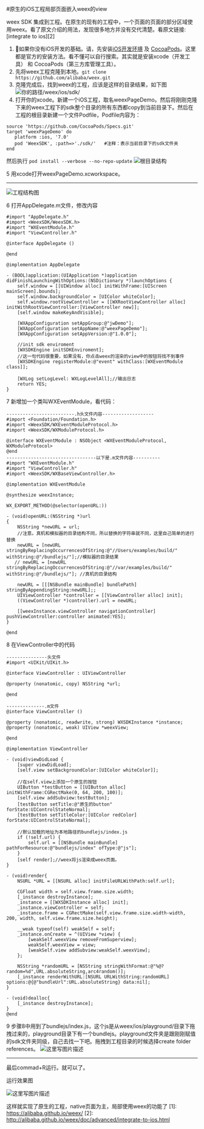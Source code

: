 #原生的iOS工程局部页面嵌入weex的view

weex SDK 集成到工程。在原生的现有的工程中，一个页面的页面的部分区域使用weex。看了原文介绍的用法，发现很多地方并没有交代清楚。看原文链接:[integrate to ios][2]

 1. 如果你没有iOS开发的基础。请，先安装[iOS开发环境](https://developer.apple.com/library/ios/documentation/IDEs/Conceptual/AppStoreDistributionTutorial/Setup/Setup.html)
    及
    [CocoaPods](https://guides.cocoapods.org/using/getting-started.html)。这里都是官方的安装方法。看不懂可以自行搜索。其实就是安装xcode（开发工具）
    和 CocoaPods（第三方库管理工具）。
 2. 先将weex工程克隆到本地。`git clone https://github.com/alibaba/weex.git`
 3. 克隆完成后，找到weex的工程，应该是这样的目录结果，如下图![你的路径/weex/ios/sdk/](http://img.blog.csdn.net/20160812161403700)
 4. 打开你的xcode。新建一个iOS工程，取名weexPageDemo。然后将刚刚克隆下来的weex工程下的sdk整个目录的所有东西都copy到当前目录下。然后在工程的根目录新建一个文件Podfile，Podfile内容为：

```
source 'https://github.com/CocoaPods/Specs.git'
target 'weexPageDemo' do
   platform :ios, '7.0'
   pod 'WeexSDK', :path=>'./sdk/'   #注释：表示当前目录下的sdk文件夹
end
```
然后执行 `pod install --verbose --no-repo-update`
![根目录结构](https://raw.githubusercontent.com/dengjunwen/weexPageDemo/master/weexImage/weex%E5%B7%A5%E7%A8%8B%E7%9B%AE%E5%BD%95.png)

 5 用xcode打开weexPageDemo.xcworkspace。


----------
 ![工程结构图](https://raw.githubusercontent.com/dengjunwen/weexPageDemo/master/weexImage/weex%E5%B7%A5%E7%A8%8B%E5%86%85%E9%83%A8%E5%9B%BE.png)

 6 打开AppDelegate.m文件，修改内容
```
#import "AppDelegate.h"
#import <WeexSDK/WeexSDK.h>
#import "WXEventModule.h"
#import "ViewController.h"

@interface AppDelegate ()

@end

@implementation AppDelegate

- (BOOL)application:(UIApplication *)application didFinishLaunchingWithOptions:(NSDictionary *)launchOptions {
    self.window = [[UIWindow alloc] initWithFrame:[UIScreen mainScreen].bounds];
    self.window.backgroundColor = [UIColor whiteColor];
    self.window.rootViewController = [[WXRootViewController alloc] initWithRootViewController:[ViewController new]];
    [self.window makeKeyAndVisible];

    [WXAppConfiguration setAppGroup:@"jwDemo"];
    [WXAppConfiguration setAppName:@"weexPageDemo"];
    [WXAppConfiguration setAppVersion:@"1.0.0"];

    //init sdk enviroment
    [WXSDKEngine initSDKEnviroment];
    //这一句代码很重要，如果没有，你点击weex的渲染的view中的按钮将找不到事件
    [WXSDKEngine registerModule:@"event" withClass:[WXEventModule class]];

    [WXLog setLogLevel: WXLogLevelAll];//输出日志
    return YES;
}

```

 7 新增加一个类叫WXEventModule，看代码：

```
-------------------------.h头文件内容-------------------
#import <Foundation/Foundation.h>
#import <WeexSDK/WXEventModuleProtocol.h>
#import <WeexSDK/WXModuleProtocol.h>

@interface WXEventModule : NSObject <WXEventModuleProtocol, WXModuleProtocol>
@end
---------------------------------以下是.m文件内容----------
#import "WXEventModule.h"
#import "ViewController.h"
#import <WeexSDK/WXBaseViewController.h>

@implementation WXEventModule

@synthesize weexInstance;

WX_EXPORT_METHOD(@selector(openURL:))

- (void)openURL:(NSString *)url
{
    NSString *newURL = url;
    //注意。真机和模拟器的目录结构不同，所以替换的字符串就不同，这里自己简单的进行替换
    newURL = [newURL stringByReplacingOccurrencesOfString:@"//Users/examples/build/" withString:@"/bundlejs/"];//模拟器的目录结果
   // newURL = [newURL stringByReplacingOccurrencesOfString:@"//var/examples/build/" withString:@"/bundlejs/"]; //真机的目录结构

    newURL = [[[NSBundle mainBundle] bundlePath] stringByAppendingString:newURL];;
    UIViewController *controller = [[ViewController alloc] init];
    ((ViewController *)controller).url = newURL;

    [[weexInstance.viewController navigationController] pushViewController:controller animated:YES];
}

@end
```

 8  在ViewController中的代码


```
---------------头文件
#import <UIKit/UIKit.h>

@interface ViewController : UIViewController

@property (nonatomic, copy) NSString *url;

@end

--------------.m文件
@interface ViewController ()

@property (nonatomic, readwrite, strong) WXSDKInstance *instance;
@property (nonatomic, weak) UIView *weexView;

@end

@implementation ViewController

- (void)viewDidLoad {
    [super viewDidLoad];
    [self.view setBackgroundColor:[UIColor whiteColor]];

    //在self.view上添加一个原生的按钮
    UIButton *testButton = [[UIButton alloc] initWithFrame:CGRectMake(0, 64, 200, 100)];
    [self.view addSubview:testButton];
    [testButton setTitle:@"原生的button" forState:UIControlStateNormal];
    [testButton setTitleColor:[UIColor redColor] forState:UIControlStateNormal];

    //默认加载的地址为本地路径的bundlejs/index.js
    if (!self.url) {
        self.url = [[NSBundle mainBundle] pathForResource:@"bundlejs/index" ofType:@"js"];
    }
    [self render];//weex将js渲染成weex页面。
}

- (void)render{
    NSURL *URL = [[NSURL alloc] initFileURLWithPath:self.url];

    CGFloat width = self.view.frame.size.width;
    [_instance destroyInstance];
    _instance = [[WXSDKInstance alloc] init];
    _instance.viewController = self;
    _instance.frame = CGRectMake(self.view.frame.size.width-width, 200, width, self.view.frame.size.height);

    __weak typeof(self) weakSelf = self;
    _instance.onCreate = ^(UIView *view) {
        [weakSelf.weexView removeFromSuperview];
        weakSelf.weexView = view;
        [weakSelf.view addSubview:weakSelf.weexView];
    };

    NSString *randomURL = [NSString stringWithFormat:@"%@?random=%d",URL.absoluteString,arc4random()];
    [_instance renderWithURL:[NSURL URLWithString:randomURL] options:@{@"bundleUrl":URL.absoluteString} data:nil];
}

- (void)dealloc{
    [_instance destroyInstance];
}
@end
```

 9 步骤8中用到了bundlejs/index.js，这个js是从weex/ios/playground/目录下拖拽过来的，playground目录下有一个bundlejs。playground文件夹是跟刚刚赋值的sdk文件夹同级，自己去找一下吧。拖拽到工程目录的时候选择create folder references。
![这里写图片描述](https://raw.githubusercontent.com/dengjunwen/weexPageDemo/master/weexImage/weexbundlejs%E5%9B%BE.png)

-------------------
最后commad+R运行。就可以了。

运行效果图

![这里写图片描述](http://img.blog.csdn.net/20160812170315199)

这样就实现了原生的工程，native页面为主，局部使用weex的功能了
[1]: https://alibaba.github.io/weex/
[2]: http://alibaba.github.io/weex/doc/advanced/integrate-to-ios.html
